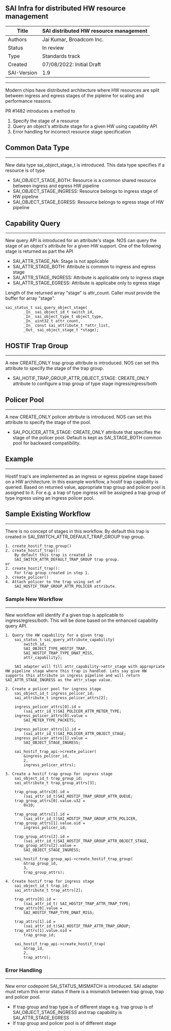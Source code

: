 SAI Infra for distributed HW resource management
-------------------------------------------------------------------------------
 Title       | SAI distributed HW resource management
-------------|-----------------------------------------------------------------
 Authors     | Jai Kumar, Broadcom Inc.
 Status      | In review
 Type        | Standards track
 Created     | 07/08/2022: Initial Draft
 SAI-Version | 1.9
-------------------------------------------------------------------------------

Modern chips have distributed architecture where HW resources are split between ingress and egress stages of the pipleine for scaling and performance reasons.

PR #1482 introduces a method to
1. Specify the stage of a resource
2. Query an object's attribute stage for a given HW using capability API
3. Error handling for incorrect resource stage specification

## Common Data Type
-----------------
New data type sai_object_stage_t is introduced. This data type specifies if a resource is of type

- SAI_OBJECT_STAGE_BOTH:
  Resource is a common shared resource between ingress and egress HW pipeline
- SAI_OBJECT_STAGE_INGRESS:
  Resource belongs to ingress stage of HW pipeline
- SAI_OBJECT_STAGE_EGRESS:
  Resource belongs to egress stage of HW pipeline

## Capability Query
----------------
New  query API is introduced for an attribute's stage. NOS can query the stage of an object's attribute for a given HW support. One of the following stage is returned as part the API
- SAI_ATTR_STAGE_NA: Stage is not applicable
- SAI_ATTR_STAGE_BOTH: Attribute is common to ingress and egress stage
- SAI_ATTR_STAGE_INGRESS: Attribute is applicable only to ingress stage
- SAI_ATTR_STAGE_EGRESS: Attribute is applicabe only to egress stage

Length of the returned array "stage" is attr_count. Caller must provide the buffer for array "stage".
 
```
sai_status_t sai_query_object_stage(
        _In_ sai_object_id_t switch_id,
        _In_ sai_object_type_t object_type,
        _In_ uint32_t attr_count,
        _In_ const sai_attribute_t *attr_list,
        _Out_ sai_object_stage_t *stage);
```

## HOSTIF Trap Group
-----------------
A new CREATE_ONLY trap group attribute is introduced. NOS can set this attribute to specify the stage of the trap group.
- SAI_HOTIF_TRAP_GROUP_ATTR_OBJECT_STAGE: 
CREATE_ONLY attribute to configure a trap group of type stage ingress/egress/both

## Policer Pool
------------
A new CREATE_ONLY policer attribute is introduced. NOS can set this attribute
to specify the stage of the pool.
- SAI_POLICER_ATTR_STAGE:
  CREATE_ONLY attribute that specifies the stage of the policer pool. Default is kept as SAI_STAGE_BOTH common pool for backward compatibility.

## Example
-------
Hostif trap's are implemented as an ingress or egress pipeline stage based on a HW architecture. In this example workflow, a hostif trap capability is queried. Based on returned value, appropriate trap group and policer pool is assigned to it. For e.g. a trap of type ingress will be assigned a trap group of type ingress using an ingress policer pool.

## Sample Existing Workflow
------------------------
There is no concept of stages in this workflow.
By default this trap is created in SAI_SWITCH_ATTR_DEFAULT_TRAP_GROUP trap group.

```
1. create_hostif_trap_group()
2. create_hostif_trap(): 
    By default this trap is created in 
    SAI_SWITCH_ATTR_DEFAULT_TRAP_GROUP trap group.
or
2. create_hostif_trap():
    For trap group created in step 1.
3. create_policer()
4. Attach policer to the trap using set of 
    SAI_HOSTIF_TRAP_GROUP_ATTR_POLICER attribute.
```

### Sample New Workflow
-------------------
New workflow will identify if a given trap is applicable to ingress/egress/both. This will be done based on the enhanced capability query API.
```
1. Query the HW capability for a given trap
    sai_status_t sai_query_attribute_capability(
        switch_id,
        SAI_OBJECT_TYPE_HOSTIF_TRAP,
        SAI_HOSTIF_TRAP_TYPE_DNAT_MISS,
        attr_capability);

    SAI adapter will fill attr_capability->attr_stage with appropriate HW pipeline stage where this trap is handled. Lets say give HW supports this attribute in ingress pipeline and will return SAI_ATTR_STAGE_INGRESS as the attr_stage value.

2. Create a policer pool for ingress stage
    sai_object_id_t ingress_policer_id;
    sai_attribute_t ingress_policer_attrs[2];

    ingress_policer_attrs[0].id =
        (sai_attr_id_t)SAI_POLICER_ATTR_METER_TYPE;
    ingress_policer_attrs[0].value =
        SAI_METER_TYPE_PACKETS;

    ingress_policer_attrs[1].id =
        (sai_attr_id_t)SAI_POLICER_ATTR_OBJECT_STAGE;
    ingress_policer_attrs[1].value =
        SAI_OBJECT_STAGE_INGRESS;

    sai_hostif_trap_api->create_policer(
        &ingress_policer_id,
        2,
        ingress_policer_attrs);

3. Create a hostif trap group for ingress stage
    sai_object_id_t trap_group_id;
    sai_attribute_t trap_group_attrs[3];

    trap_group_attrs[0].id =
        (sai_attr_id_t)SAI_HOSTIF_TRAP_GROUP_ATTR_QUEUE;
    trap_group_attrs[0].value.u32 =
        0x10;

    trap_group_attrs[1].id =
        (sai_attr_id_t)SAI_HOSTIF_TRAP_GROUP_ATTR_POLICER,
    trap_group_attrs[1].value.oid =
        ingress_policer_id;

    trap_group_attrs[2].id =
        (sai_attr_id_t)SAI_HOSTIF_TRAP_GROUP_ATTR_OBJECT_STAGE,
    trap_group_attrs[2].value =
        SAI_OBJECT_STAGE_INGRESS;

    sai_hostif_trap_group_api->create_hostif_trap_group(
        &trap_group_id,
        3,
        trap_group_attrs);

4. Create hostif trap for ingress stage
    sai_object_id_t trap_id;
    sai_attribute_t trap_attrs[2];

    trap_attrs[0].id =
        (sai_attr_id_t) SAI_HOSTIF_TRAP_ATTR_TRAP_TYPE;
    trap_attrs[0].value =
        SAI_HOSTIF_TRAP_TYPE_DNAT_MISS;

    trap_attrs[1].id =
        (sai_attr_id_t)SAI_HOSTIF_TRAP_ATTR_TRAP_GROUP;
    trap_attrs[1].value.oid =
        trap_group_id;

    sai_hostif_trap_api->create_hostif_trap(
        &trap_id,
        2,
        trap_attrs);
```

### Error Handling
--------------
New error codepoint SAI_STATUS_MISMATCH is introduced. SAI adapter must 
return this error status if there is a mismatch between trap group, trap 
and policer pool.
- If trap group and trap type is of different stage e.g. trap group is of 
  SAI_OBJECT_STAGE_INGRESS and trap capability is SAI_ATTR_STAGE_EGRESS
- If trap group and policer pool is of different stage